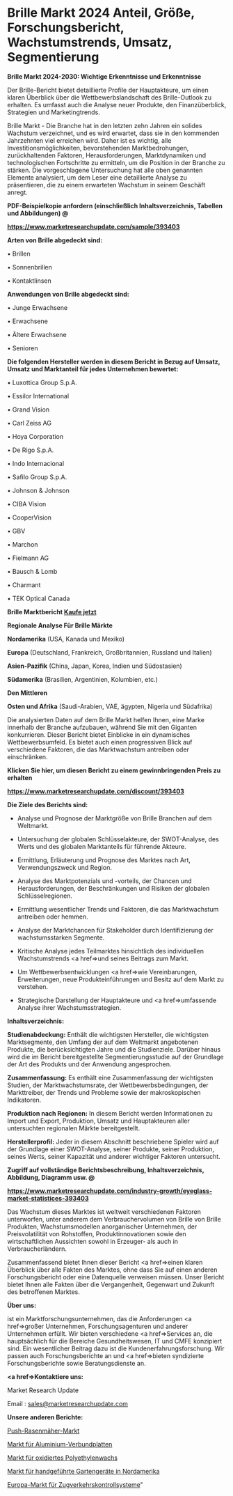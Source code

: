 # Brille Markt 2024 Anteil, Größe, Forschungsbericht, Wachstumstrends, Umsatz, Segmentierung

<strong>Brille Markt 2024-2030: Wichtige Erkenntnisse und Erkenntnisse</strong>

Der Brille-Bericht bietet detaillierte Profile der Hauptakteure, um einen klaren Überblick über die Wettbewerbslandschaft des Brille-Outlook zu erhalten. Es umfasst auch die Analyse neuer Produkte, den Finanzüberblick, Strategien und Marketingtrends.

Brille Markt - Die Branche hat in den letzten zehn Jahren ein solides Wachstum verzeichnet, und es wird erwartet, dass sie in den kommenden Jahrzehnten viel erreichen wird. Daher ist es wichtig, alle Investitionsmöglichkeiten, bevorstehenden Marktbedrohungen, zurückhaltenden Faktoren, Herausforderungen, Marktdynamiken und technologischen Fortschritte zu ermitteln, um die Position in der Branche zu stärken. Die vorgeschlagene Untersuchung hat alle oben genannten Elemente analysiert, um dem Leser eine detaillierte Analyse zu präsentieren, die zu einem erwarteten Wachstum in seinem Geschäft anregt.



<strong><b>PDF-Beispielkopie anfordern (einschließlich Inhaltsverzeichnis, Tabellen und Abbildungen) @ </b></strong>

<strong><a href=https://www.marketresearchupdate.com/sample/393403>

<strong>https://www.marketresearchupdate.com/sample/393403</u></a></strong></strong>



<strong>Arten von Brille abgedeckt sind:</strong>

• Brillen

• Sonnenbrillen

• Kontaktlinsen



<strong>Anwendungen von Brille abgedeckt sind:</strong>

• Junge Erwachsene

• Erwachsene

• Ältere Erwachsene

• Senioren



<strong>Die folgenden Hersteller werden in diesem Bericht in Bezug auf Umsatz, Umsatz und Marktanteil für jedes Unternehmen bewertet:</strong>

• Luxottica Group S.p.A.

• Essilor International

• Grand Vision

• Carl Zeiss AG

• Hoya Corporation

• De Rigo S.p.A.

• Indo Internacional

• Safilo Group S.p.A.

• Johnson & Johnson

• CIBA Vision

• CooperVision

• GBV

• Marchon

• Fielmann AG

• Bausch & Lomb

• Charmant

• TEK Optical Canada



<strong>Brille Marktbericht <a href=https://www.marketresearchupdate.com/buynow/393403>Kaufe jetzt</a></strong>



<strong>Regionale Analyse Für Brille Märkte</strong>



<strong>Nordamerika</strong> (USA, Kanada und Mexiko)



<strong>Europa</strong> (Deutschland, Frankreich, Großbritannien, Russland und Italien)



<strong>Asien-Pazifik</strong> (China, Japan, Korea, Indien und Südostasien)



<strong>Südamerika</strong> (Brasilien, Argentinien, Kolumbien, etc.)



<strong>Den Mittleren</strong> 

<strong>Osten und Afrika</strong> (Saudi-Arabien, VAE, ägypten, Nigeria und Südafrika)

Die analysierten Daten auf dem Brille Markt helfen Ihnen, eine Marke innerhalb der Branche aufzubauen, während Sie mit den Giganten konkurrieren. Dieser Bericht bietet Einblicke in ein dynamisches Wettbewerbsumfeld. Es bietet auch einen progressiven Blick auf verschiedene Faktoren, die das Marktwachstum antreiben oder einschränken.



<strong>Klicken Sie hier, um diesen Bericht zu einem gewinnbringenden Preis zu erhalten
</strong>

<strong><a href=https://www.marketresearchupdate.com/discount/393403>https://www.marketresearchupdate.com/discount/393403</b></u></strong></a>



<strong>Die Ziele des Berichts sind:</strong>

- Analyse und Prognose der Marktgröße von Brille Branchen auf dem Weltmarkt.

- Untersuchung der globalen Schlüsselakteure, der SWOT-Analyse, des Werts und des globalen Marktanteils für führende Akteure.

- Ermittlung, Erläuterung und Prognose des Marktes nach Art, Verwendungszweck und Region.

- Analyse des Marktpotenzials und -vorteils, der Chancen und Herausforderungen, der Beschränkungen und Risiken der globalen Schlüsselregionen.

- Ermittlung wesentlicher Trends und Faktoren, die das Marktwachstum antreiben oder hemmen.

- Analyse der Marktchancen für Stakeholder durch Identifizierung der wachstumsstarken Segmente.

- Kritische Analyse jedes Teilmarktes hinsichtlich des individuellen Wachstumstrends <a href=>und</a> seines Beitrags zum Markt.

- Um Wettbewerbsentwicklungen <a href=>wie</a> Vereinbarungen, Erweiterungen, neue Produkteinführungen und Besitz auf dem Markt zu verstehen.

- Strategische Darstellung der Hauptakteure und <a href=>umfas</a>sende Analyse ihrer Wachstumsstrategien.



<strong>Inhaltsverzeichnis:</strong>



<strong>Studienabdeckung:</strong> Enthält die wichtigsten Hersteller, die wichtigsten Marktsegmente, den Umfang der auf dem Weltmarkt angebotenen Produkte, die berücksichtigten Jahre und die Studienziele. Darüber hinaus wird die im Bericht bereitgestellte Segmentierungsstudie auf der Grundlage der Art des Produkts und der Anwendung angesprochen.



<strong>Zusammenfassung:</strong> Es enthält eine Zusammenfassung der wichtigsten Studien, der Marktwachstumsrate, der Wettbewerbsbedingungen, der Markttreiber, der Trends und Probleme sowie der makroskopischen Indikatoren.



<strong>Produktion nach Regionen:</strong> In diesem Bericht werden Informationen zu Import und Export, Produktion, Umsatz und Hauptakteuren aller untersuchten regionalen Märkte bereitgestellt.



<strong>Herstellerprofil:</strong> Jeder in diesem Abschnitt beschriebene Spieler wird auf der Grundlage einer SWOT-Analyse, seiner Produkte, seiner Produktion, seines Werts, seiner Kapazität und anderer wichtiger Faktoren untersucht.



<strong><b>Zugriff auf vollständige Berichtsbeschreibung, Inhaltsverzeichnis, Abbildung, Diagramm usw. @ </b></strong>

<strong><a href=https://www.marketresearchupdate.com/industry-growth/eyeglass-market-statistices-393403>https://www.marketresearchupdate.com/industry-growth/eyeglass-market-statistices-393403</a></strong>

Das Wachstum dieses Marktes ist weltweit verschiedenen Faktoren unterworfen, unter anderem dem Verbrauchervolumen von Brille von Brille Produkten, Wachstumsmodellen anorganischer Unternehmen, der Preisvolatilität von Rohstoffen, Produktinnovationen sowie den wirtschaftlichen Aussichten sowohl in Erzeuger- als auch in Verbraucherländern.

Zusammenfassend bietet Ihnen dieser Bericht <a href=>einen</a> klaren Überblick über alle Fakten des Marktes, ohne dass Sie auf einen anderen Forschungsbericht oder eine Datenquelle verweisen müssen. Unser Bericht bietet Ihnen alle Fakten über die Vergangenheit, Gegenwart und Zukunft des betroffenen Marktes.



<strong>Über uns:</strong>

 ist ein Marktforschungsunternehmen, das die Anforderungen <a href=>großer</a> Unternehmen, Forschungsagenturen und anderer Unternehmen erfüllt. Wir bieten verschiedene <a href=>Services</a> an, die hauptsächlich für die Bereiche Gesundheitswesen, IT und CMFE konzipiert sind. Ein wesentlicher Beitrag dazu ist die Kundenerfahrungsforschung. Wir passen auch Forschungsberichte an und <a href=>bieten</a> syndizierte Forschungsberichte sowie Beratungsdienste an.



<strong><a href=>Kontaktiere uns:</a></strong>

Market Research Update

Email : sales@marketresearchupdate.com



<strong>Unsere anderen Berichte:</strong>

<a href=https://www.linkedin.com/pulse/push-lawn-mowers-market-2023-2029-in-depth>Push-Rasenmäher-Markt</a>

<a href=https://www.linkedin.com/pulse/aluminium-composite-panels-market-research>Markt für Aluminium-Verbundplatten</a>

<a href=https://www.linkedin.com/pulse/oxidized-polyethylene-wax-market-size-trends>Markt für oxidiertes Polyethylenwachs</a>

<a href=https://www.linkedin.com/pulse/north-america-hand-held-gardening-tools-market>Markt für handgeführte Gartengeräte in Nordamerika</a>

<a href=https://www.linkedin.com/pulse/europe-train-traffic-control-system-market-2023>Europa-Markt für Zugverkehrskontrollsysteme</a>"
